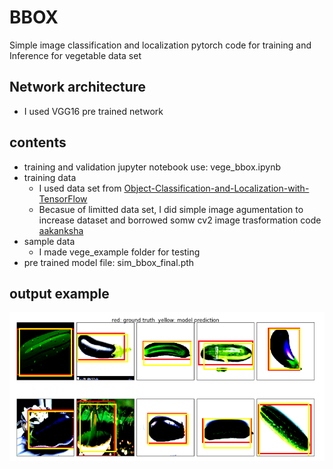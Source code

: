 # BBOX
Simple image classification and localization pytorch code for training and Inference for vegetable data set
## Network architecture
  - I used VGG16 pre trained network
## contents
  - training and validation jupyter notebook use: vege_bbox.ipynb
  - training data 
    - I used data set from 
    [Object-Classification-and-Localization-with-TensorFlow](https://github.com/MuhammedBuyukkinaci/Object-Classification-and-Localization-with-TensorFlow.git)
    - Becasue of limitted data set, I did simple image agumentation to increase dataset and borrowed somw cv2 image trasformation code
    [aakanksha](https://jovian.ml/aakanksha-ns)
  - sample data
    - I made vege_example folder for testing
  - pre trained model file: sim_bbox_final.pth
## output example  
  ![see output of trained network bounding box](bounding_box.png)
